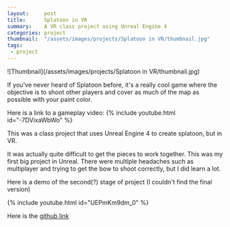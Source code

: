```yaml
---
layout:     post
title:      Splatoon in VR
summary:    A VR class project using Unreal Engine 4
categories: project
thumbnail:  "/assets/images/projects/Splatoon in VR/thumbnail.jpg"
tags:
 - project
---
```


![Thumbnail](/assets/images/projects/Splatoon in VR/thumbnail.jpg)

If you've never heard of Splatoon before, it's a really cool game where the objective is to shoot other players and cover as much of the map as possible with your paint color.

Here is a link to a gameplay video:
{% include youtube.html id="-7DVixaWbWo" %}

This was a class project that uses Unreal Engine 4 to create splatoon, but in VR. 

It was actually quite difficult to get the pieces to work together. This was my first big project in Unreal. There were multiple headaches such as multiplayer and trying to get the bow to shoot correctly, but I did learn a lot.

Here is a demo of the second(?) stage of project (I couldn't find the final version)

{% include youtube.html id="UEPmKm9dm_0" %}

Here is the [github link](https://github.com/PennVR/unreal-project-vry-paint)

